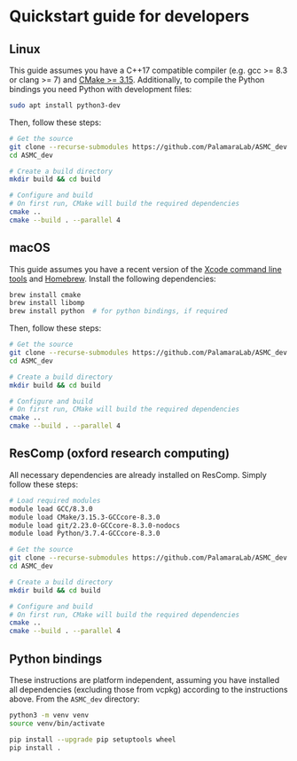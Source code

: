 # Quickstart guide for developers

## Linux

This guide assumes you have a C++17 compatible compiler (e.g. gcc >= 8.3 or clang >= 7) and [CMake >= 3.15](https://cmake.org/install/).
Additionally, to compile the Python bindings you need Python with development files:

```bash
sudo apt install python3-dev
```

Then, follow these steps:

```bash
# Get the source
git clone --recurse-submodules https://github.com/PalamaraLab/ASMC_dev
cd ASMC_dev

# Create a build directory
mkdir build && cd build

# Configure and build
# On first run, CMake will build the required dependencies
cmake ..
cmake --build . --parallel 4
```

## macOS

This guide assumes you have a recent version of the [Xcode command line tools](https://developer.apple.com/xcode/features/) and [Homebrew](https://brew.sh/).
Install the following dependencies:

```bash
brew install cmake
brew install libomp
brew install python  # for python bindings, if required
```

Then, follow these steps:

```bash
# Get the source
git clone --recurse-submodules https://github.com/PalamaraLab/ASMC_dev
cd ASMC_dev

# Create a build directory
mkdir build && cd build

# Configure and build
# On first run, CMake will build the required dependencies
cmake ..
cmake --build . --parallel 4
```

## ResComp (oxford research computing)

All necessary dependencies are already installed on ResComp. Simply follow these steps:

```bash
# Load required modules
module load GCC/8.3.0
module load CMake/3.15.3-GCCcore-8.3.0
module load git/2.23.0-GCCcore-8.3.0-nodocs
module load Python/3.7.4-GCCcore-8.3.0

# Get the source
git clone --recurse-submodules https://github.com/PalamaraLab/ASMC_dev
cd ASMC_dev

# Create a build directory
mkdir build && cd build

# Configure and build
# On first run, CMake will build the required dependencies
cmake ..
cmake --build . --parallel 4
```

## Python bindings

These instructions are platform independent, assuming you have installed all dependencies (excluding those from vcpkg) according to the instructions above.
From the `ASMC_dev` directory:

```bash
python3 -m venv venv
source venv/bin/activate

pip install --upgrade pip setuptools wheel
pip install .
```
